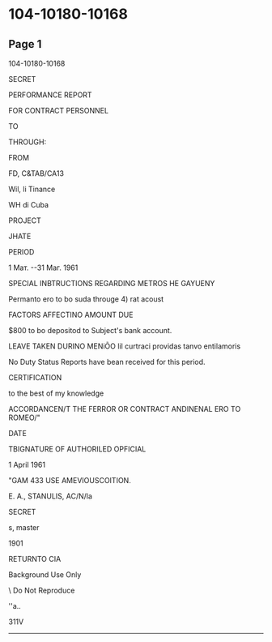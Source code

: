 # 104-10180-10168

## Page 1

104-10180-10168

SECRET

PERFORMANCE REPORT

FOR CONTRACT PERSONNEL

TO

THROUGH:

FROM

FD, C&TAB/CA13

Wil, li Tinance

WH di Cuba

PROJECT

JHATE

PERIOD

1 Мат. --31 Маг. 1961

SPECIAL INBTRUCTIONS REGARDING METROS HE GAYUENY

Permanto ero to bo suda througe 4) rat acoust

FACTORS AFFECTINO AMOUNT DUE

$800 to bo depositod to Subject's bank account.

LEAVE TAKEN DURINO MENiÕO lil curtraci providas tanvo entilamoris

No Duty Status Reports have bean received for this period.

CERTIFICATION

to the best of my knowledge

ACCORDANCEN/T THE FERROR OR CONTRACT ANDINENAL ERO TO ROMEO/"

DATE

TBIGNATURE OF AUTHORILED OPFICIAL

1 April 1961

"GAM 433 USE AMEVIOUSCOITION.

E. A., STANULIS, AC/N/la

SECRET

s, master

1901

RETURNTO CIA

Background Use Only

\ Do Not Reproduce

''a..

311V

---

